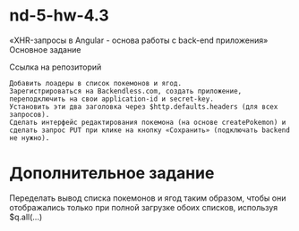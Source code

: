 # nd-5-hw-4.3

 «XHR-запросы в Angular - основа работы с back-end приложения»
 Основное задание

 Ссылка на репозиторий

    Добавить лоадеры в список покемонов и ягод.
    Зарегистрироваться на Backendless.com, создать приложение, переподключить на свои application-id и secret-key.
    Установить эти два заголовка через $http.defaults.headers (для всех запросов).
    Сделать интерфейс редактирования покемона (на основе createPokemon) и сделать запрос PUT при клике на кнопку «Сохранить» (подключать backend не нужно).

# Дополнительное задание

Переделать вывод списка покемонов и ягод таким образом, чтобы они отображались только при полной загрузке обоих списков, используя $q.all(...)
